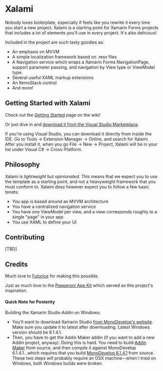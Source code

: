 # Xalami
Nobody loves boilerplate, especially if feels like you rewrite it every time you start a new project. Xalami is a starting point for Xamarin Forms projects that includes a lot of elements you'll use in every project. It's also delicious!

Included in the project are such tasty goodies as:
- An emphasis on MVVM
- A simple localization framework based on .resx files
- A Navigation service which wraps a Xamarin Forms NavigationPage, support parameter passing, and navigation by View type or ViewModel type.
- Several useful XAML markup extensions
- An ItemsStack control
- And more!

## Getting Started with Xalami
Check out the [Getting Started](https://github.com/futurice/Xalami/wiki/Getting-Started) page on the wiki!

Or just dive in and [download it from the Visual Studio Marketplace](https://marketplace.visualstudio.com/vsgallery/026321a8-871e-49de-b129-196c6dad34c9).

If you're using Visual Studio, you can download it directly from inside the IDE. Go to Tools -> Extension Manager -> Online, and search for Xalami. After you install it, when you go File -> New -> Project, Xalami will be in your list under Visual C# -> Cross-Platform.

## Philosophy
Xalami is *lightweight* but *opinionated*. This means that we expect you to use the template as a starting point, and not a heavyweight framework that you must conform to. Xalami *does* however expect you to follow a few basic tenets:
- You app is based around an MVVM architecture
- You have a centralized navigation service
- You have one ViewModel per view, and a view corresponds roughly to a single "page" in your app
-  You use XAML to define your UI

## Contributing
[TBD]

## Credits
Much love to [Futurice](http://futurice.com/) for making this possible.

Just as much love to the [Pepperoni App Kit](https://github.com/futurice/pepperoni-app-kit) which served as this project's inspiration.

#### Quick Note for Posterity
Building the Xamarin Studio Addin on Windows:
 - You'll want to download Xamarin Studio [from MonoDevelop's website](http://www.monodevelop.com/download/). Make sure you update it to latest after downloading. Latest Windows version should be 6.1.4.1.
 - Then, you have to get the Addin Maker addin (if you want to add a new Addin project, anyway). Doing this is hard. You need to build [Addin Maker](https://github.com/mhutch/MonoDevelop.AddinMaker) from source, and then compile it against MonoDevelop 6.1.4.1...which requires that you build [MonoDevelop 6.1.4.1](https://github.com/mono/monodevelop/commit/e606823f2dd01b4552216c013b597a73bec2068f) from source. These two steps will probably require an OSX machine--when I tried on Windows, both Windows builds were broken.
